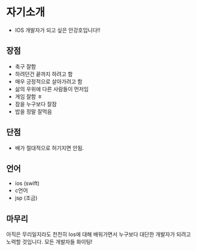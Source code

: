 # 자기소개
* IOS 개발자가 되고 싶은 안강호입니다!!
## 장점
* 축구 잘함 <br>
* 하려던건 끝까지 하려고 함 <br>
* 매우 긍정적으로 살아가려고 함 <br>
* 삶의 우위에 다른 사람들이 먼저임 <br>
* 게임 잘함 ㅎ <br>
* 잠을 누구보다 잘잠 <br>
* 밥을 정말 잘먹음 <br>
## 단점
* 배가 절대적으로 허기지면 안됨.
## 언어
* ios (swift)
* c언어
* jsp (조금)
## 마무리
아직은 무리일지라도 천천히 Ios에 대해 배워가면서 누구보다 대단한 개발자가 되려고 노력할 것입니다. 
모든 개발자들 화이팅!
